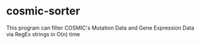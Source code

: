 # cosmic-sorter
This program can filter COSMIC's Mutation Data and Gene Expression Data via RegEx strings in O(n) time
